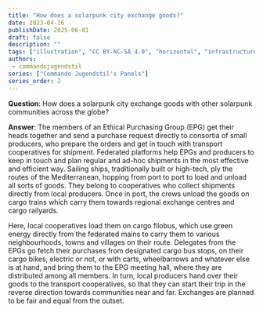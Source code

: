 ```yaml
---
title: "How does a solarpunk city exchange goods?"
date: 2023-04-16
publishDate: 2025-06-01
draft: false
description: ""
tags: ["illustration", "CC BY-NC-SA 4.0", "horizontal", "infrastructure", "transport"]
authors:
 - commandojugendstil
series: ["Commando Jugendstil's Panels"]
series_order: 2
---
```


**Question**: 
How does a solarpunk city exchange goods with other solarpunk communities across the globe?

**Answer**:
The members of an Ethical Purchasing Group (EPG) get their heads together and send a purchase request directly to consortia of small producers, who prepare the orders and get in touch with transport cooperatives for shipment. Federated platforms help EPGs and producers to keep in touch and plan regular and ad-hoc shipments in the most effective and efficient way. Sailing ships, traditionally built or high-tech, ply the routes of the Mediterranean, hopping from port to port to load and unload all sorts of goods. They belong to cooperatives who collect shipments directly from local producers. Once in port, the crews unload the goods on cargo trains which carry them towards regional exchange centres and cargo railyards. 

Here, local cooperatives load them on cargo filobus, which use green energy directly from the federated mains to carry them to various neighbourhoods, towns and villages on their route. Delegates from the EPGs go fetch their purchases from designated cargo bus stops, on their cargo bikes, electric or not, or with carts, wheelbarrows and whatever else is at hand, and bring them to the EPG meeting hall, where they are distributed among all members. In turn, local producers hand over their goods to the transport cooperatives, so that they can start their trip in the reverse direction towards communities near and far. 
Exchanges are planned to be fair and equal from the outset.

